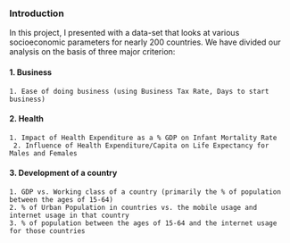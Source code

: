 ### Introduction 
In this project, I presented with a data-set that looks at various socioeconomic parameters for nearly 200 countries. We have divided our analysis on the basis of three major criterion:

#### 1. Business 
    1. Ease of doing business (using Business Tax Rate, Days to start business)

#### 2. Health 
    1. Impact of Health Expenditure as a % GDP on Infant Mortality Rate 
	 2. Influence of Health Expenditure/Capita on Life Expectancy for Males and Females 

#### 3. Development of a country 
    1. GDP vs. Working class of a country (primarily the % of population between the ages of 15-64)
    2. % of Urban Population in countries vs. the mobile usage and internet usage in that country 
    3. % of population between the ages of 15-64 and the internet usage for those countries
